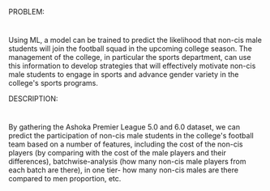 PROBLEM:
#
  Using ML, a model can be trained to predict the likelihood that non-cis male students will join the football squad in the
upcoming college season. The management of the college, in particular the sports department, can use this information to develop strategies that
will effectively motivate non-cis male students to engage in sports and advance gender variety in the college's sports
programs.

DESCRIPTION:
#
By gathering the Ashoka Premier League 5.0 and 6.0 dataset, we can predict the participation of non-cis male students
in the college's football team based on a number of features, including the cost of the non-cis players (by comparing
with the cost of the male players and their differences), batchwise-analysis (how many non-cis male players from each
batch are there), in one tier- how many non-cis males are there compared to men proportion, etc.
